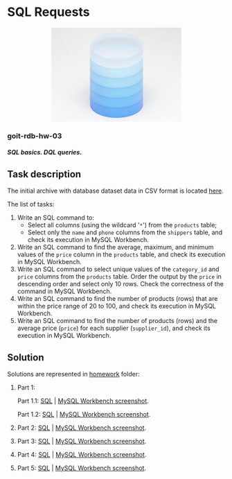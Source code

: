 

# SQL Requests

<p align="center">
  <img align="center" src="./assets/thumbnail.jpg" width="300" title="Project thumbnail" alt="project thumbnail">
</p>

### goit-rdb-hw-03

<h5 align="left">
  SQL basics. DQL queries.
</h5>


## Task description

The initial archive with database dataset data in CSV format is located [here](assets/task/csv_dataset.zip).

The list of tasks:

1. Write an SQL command to:
    * Select all columns (using the wildcard '`*`') from the `products` table;
    * Select only the `name` and `phone` columns from the `shippers` table, and check its execution in MySQL Workbench.
2. Write an SQL command to find the average, maximum, and minimum values of the `price` column in the `products` table, and check its execution in MySQL Workbench.
3. Write an SQL command to select unique values of the `category_id` and `price` columns from the `products` table.
    Order the output by the `price` in descending order and select only 10 rows. Check the correctness of the command in MySQL Workbench.
4. Write an SQL command to find the number of products (rows) that are within the price range of 20 to 100, and check its execution in MySQL Workbench.
5. Write an SQL command to find the number of products (rows) and the average price (`price`) for each supplier (`supplier_id`), and check its execution in MySQL Workbench.

## Solution

Solutions are represented in [homework](./homework/) folder:

1. Part 1: 
    
    Part 1.1: [SQL](./homework/p1_1_sql_request.sql) | [MySQL Workbench screenshot](./homework/p1_1_screenshot_request_and_result.jpg).
    
    Part 1.2: [SQL](./homework/p1_2_sql_request.sql) | [MySQL Workbench screenshot](./homework/p1_2_screenshot_request_and_result.jpg).
2. Part 2: [SQL](./homework/p2_sql_request.sql) | [MySQL Workbench screenshot](./homework/p2_screenshot_request_and_result.jpg).
3. Part 3: [SQL](./homework/p3_sql_request.sql) | [MySQL Workbench screenshot](./homework/p3_screenshot_request_and_result.jpg).
4. Part 4: [SQL](./homework/p4_sql_request.sql) | [MySQL Workbench screenshot](./homework/p4_screenshot_request_and_result.jpg).
5. Part 5: [SQL](./homework/p5_sql_request.sql) | [MySQL Workbench screenshot](./homework/p5_screenshot_request_and_result.jpg).